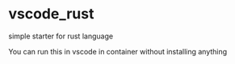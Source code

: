 # vscode_rust
simple starter for rust language

You can run this in vscode in container without installing anything